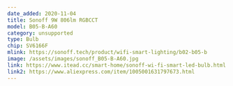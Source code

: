 ```yaml
---
date_added: 2020-11-04
title: Sonoff 9W 806lm RGBCCT 
model: B05-B-A60
category: unsupported
type: Bulb
chip: SV6166F
mlink: https://sonoff.tech/product/wifi-smart-lighting/b02-b05-b
image: /assets/images/sonoff_B05-B-A60.jpg
link: https://www.itead.cc/smart-home/sonoff-wi-fi-smart-led-bulb.html
link2: https://www.aliexpress.com/item/1005001631797673.html
---
```

